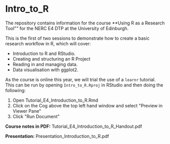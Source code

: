 # Intro_to_R

The repository contains information for the course **Using R as a Research Tool"" for the NERC E4 DTP at the University of Edinburgh.

This is the first of two sessions to demonstrate how to create a basic research workflow in R, which will cover:


* Introduction to R and RStudio.
* Creating and structuring an R Project
* Reading in and managing data.
* Data visualisation with ggplot2.

As the course is online this year, we will trial the use of a `learnr` tutorial. This can be run by opening `Intro_to_R.Rproj` in RStudio and then doing the following:
1. Open Tutorial_E4_Introduction_to_R.Rmd
2. Click on the Cog above the top left hand window and select "Preview in Viewer Pane"
3. Click "Run Document"


**Course notes in PDF:** Tutorial_E4_Introduction_to_R_Handout.pdf

**Presentation:** Presentation_Introduction_to_R.pdf






